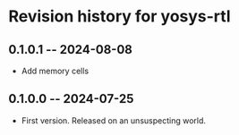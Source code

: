 # Revision history for yosys-rtl

## 0.1.0.1 -- 2024-08-08

* Add memory cells

## 0.1.0.0 -- 2024-07-25

* First version. Released on an unsuspecting world.
